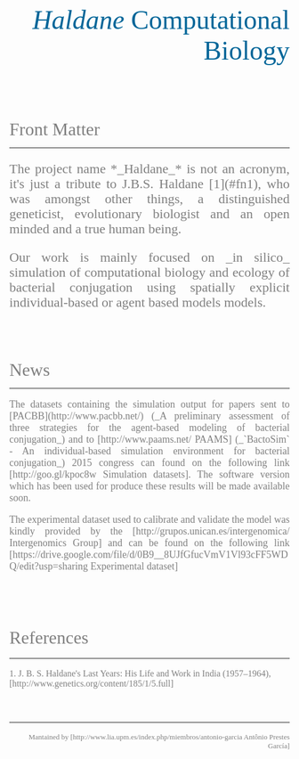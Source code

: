 <font size="10" color="#006699" face="verdana"><p align="right">_Haldane_ Computational Biology</p></font>
<br><br><br><br>

<font size="6" color="gray" face="verdana">Front Matter</font>
<hr>
<font size="5" color="gray" face="verdana">
<p align="justify">
The project name *_Haldane_* is not an acronym, it's just a tribute to  J.B.S. Haldane [1](#fn1), who was amongst other things, a distinguished geneticist, evolutionary biologist and an open minded and a true human being.  
</p>

<p align="justify">
Our work is mainly focused on _in silico_ simulation of computational biology and ecology of bacterial conjugation using spatially explicit individual-based or agent based models models.
</p>

</font>
<br><br><br>

<font size="6" color="gray" face="verdana">News</font>
<hr>
<font size="4" color="gray" face="verdana">
<p align="justify">
The datasets containing the simulation output for papers sent to [PACBB](http://www.pacbb.net/) (_A preliminary assessment of three strategies for the agent-based modeling of bacterial conjugation_) and to [http://www.paams.net/ PAAMS] (_`BactoSim` - An individual-based simulation environment for bacterial conjugation_) 2015 congress can found on the following link [http://goo.gl/kpoc8w Simulation datasets]. The software version which has been used for produce these results will be made available soon.
</p>

<p align="justify">
The experimental dataset used to calibrate and validate the model was kindly provided by the [http://grupos.unican.es/intergenomica/  Intergenomics Group] and can be found on the following link [https://drive.google.com/file/d/0B9__8UJfGfucVmV1Vl93cFF5WDQ/edit?usp=sharing Experimental dataset]
</p>

<br><br><br>

<font size="6" color="gray" face="verdana">References</font>
<hr>
<font size="3" color="gray" face="verdana">
1. J. B. S. Haldane's Last Years: His Life and Work in India (1957–1964), [http://www.genetics.org/content/185/1/5.full]
</font>
<br><br><br>

<hr>
<font size="2" color="gray" face="verdana">
<p align="right"> Mantained by [http://www.lia.upm.es/index.php/miembros/antonio-garcia Antônio Prestes García]</p>
</font>

